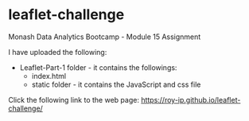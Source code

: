 # leaflet-challenge
Monash Data Analytics Bootcamp - Module 15 Assignment 

I have uploaded the following:
  - Leaflet-Part-1 folder - it contains the followings:
    - index.html
    - static folder - it contains the JavaScript and css file

Click the following link to the web page: https://roy-ip.github.io/leaflet-challenge/
